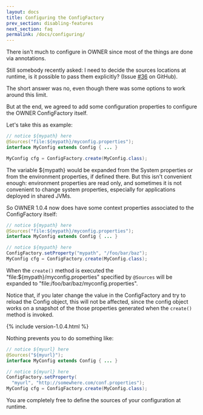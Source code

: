 ```yaml
---
layout: docs
title: Configuring the ConfigFactory
prev_section: disabling-features
next_section: faq
permalink: /docs/configuring/
---
```


There isn't much to configure in OWNER since most of the things are done via annotations.

Still somebody recently asked: I need to decide the sources locations at runtime, is it possible to pass them 
explicitly? (Issue [#36] on GitHub).

  [#36]: https://github.com/lviggiano/owner/issues/36
  
The short answer was no, even though there was some options to work around this limit.

But at the end, we agreed to add some configuration properties to configure the OWNER ConfigFactory itself. 

Let's take this as example:

```java
// notice ${mypath} here
@Sources("file:${mypath}/myconfig.properties");   
interface MyConfig extends Config { ... }

MyConfig cfg = ConfigFactory.create(MyConfig.class);
```

The variable ${mypath} would be expanded from the System properties or from the environment properties, if defined 
there. But this isn't convenient enough: environment properties are read only, and sometimes it is not convenient to 
change system properties, especially for applications deployed in shared JVMs. 

So OWNER 1.0.4 now does have some context properties associated to the ConfigFactory itself:

```java
// notice ${mypath} here
@Sources("file:${mypath}/myconfig.properties");   
interface MyConfig extends Config { ... }

// notice ${mypath} here
ConfigFactory.setProperty("mypath", "/foo/bar/baz");
MyConfig cfg = ConfigFactory.create(MyConfig.class);
```

When the `create()` method is executed the "file:${mypath}/myconfig.properties" specified by `@Sources` will be expanded
to "file:/foo/bar/baz/myconfig.properties". 

Notice that, if you later change the value in the ConfigFactory and try to reload the Config object, this will not be
affected, since the config object works on a snapshot of the those properties generated when the `create()` method is 
invoked.

{% include version-1.0.4.html %}

Nothing prevents you to do something like:


```java
// notice ${myurl} here
@Sources("${myurl}");   
interface MyConfig extends Config { ... }

// notice ${myurl} here
ConfigFactory.setProperty(
  "myurl", "http://somewhere.com/conf.properties");
MyConfig cfg = ConfigFactory.create(MyConfig.class);
```

You are completely free to define the sources of your configuration at runtime.
